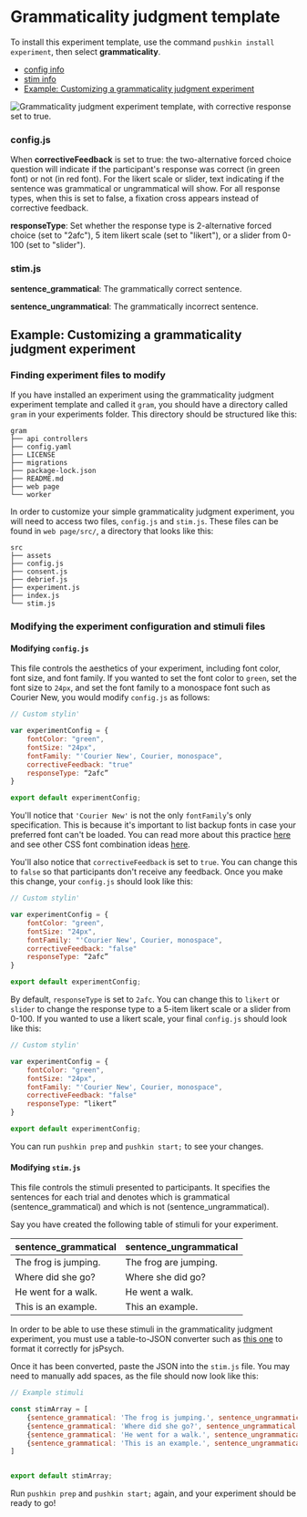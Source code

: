 # Grammaticality judgment template

To install this experiment template, use the command `pushkin install experiment`, then select **grammaticality**.

* [config info](grammaticality-judgment-template.md#config-js)
* [stim info](grammaticality-judgment-template.md#stim-js)
* [Example: Customizing a grammaticality judgment experiment](grammaticality-judgment-template.md#example-customizing-a-grammaticality-judgment-experiment)

![Grammaticality judgment experiment template, with corrective response set to true.](../../.gitbook/assets/ezgif.com-video-to-gif-8-.gif)

### config.js

When **correctiveFeedback** is set to true: the two-alternative forced choice question will indicate if the participant's response was correct \(in green font\) or not \(in red font\). For the likert scale or slider, text indicating if the sentence was grammatical or ungrammatical will show. For all response types, when this is set to false, a fixation cross appears instead of corrective feedback.

**responseType**: Set whether the response type is 2-alternative forced choice \(set to "2afc"\), 5 item likert scale \(set to "likert"\), or a slider from 0-100 \(set to "slider"\).

### stim.js

**sentence\_grammatical**: The grammatically correct sentence.

**sentence\_ungrammatical**: The grammatically incorrect sentence.

## Example: Customizing a grammaticality judgment experiment

### Finding experiment files to modify

If you have installed an experiment using the grammaticality judgment experiment template and called it `gram`, you should have a directory called `gram` in your experiments folder. This directory should be structured like this:

```example
gram
├── api controllers
├── config.yaml
├── LICENSE
├── migrations
├── package-lock.json
├── README.md
├── web page
└── worker
```
In order to customize your simple grammaticality judgment experiment, you will need to access two files, `config.js` and `stim.js`. These files can be found in `web page/src/`, a directory that looks like this:

```example
src
├── assets
├── config.js
├── consent.js
├── debrief.js
├── experiment.js
├── index.js
└── stim.js
```

### Modifying the experiment configuration and stimuli files

#### Modifying `config.js`

This file controls the aesthetics of your experiment, including font color, font size, and font family. If you wanted to set the font color to `green`, set the font size to `24px`, and set the font family to a monospace font such as Courier New, you would modify `config.js` as follows:

```javascript
// Custom stylin'

var experimentConfig = {
    fontColor: "green",
    fontSize: "24px",
    fontFamily: "'Courier New', Courier, monospace",
    correctiveFeedback: "true"
    responseType: “2afc”
}

export default experimentConfig;
```

You'll notice that `'Courier New'` is not the only `fontFamily`'s only specification. This is because it's important to list backup fonts in case your preferred font can't be loaded. You can read more about this practice [here](https://discuss.codecademy.com/t/how-many-fallback-fonts-should-i-have/363586) and see other CSS font combination ideas [here](https://www.w3schools.com/cssref/css_websafe_fonts.asp). 

You'll also notice that `correctiveFeedback` is set to `true`. You can change this to `false` so that participants don't receive any feedback. Once you make this change, your `config.js` should look like this:

```javascript
// Custom stylin'

var experimentConfig = {
    fontColor: "green",
    fontSize: "24px",
    fontFamily: "'Courier New', Courier, monospace",
    correctiveFeedback: "false"
    responseType: “2afc”
}

export default experimentConfig;
```

By default, `responseType` is set to `2afc`. You can change this to `likert` or `slider` to change the response type to a 5-item likert scale or a slider from 0-100. If you wanted to use a likert scale, your final `config.js` should look like this:

```javascript
// Custom stylin'

var experimentConfig = {
    fontColor: "green",
    fontSize: "24px",
    fontFamily: "'Courier New', Courier, monospace",
    correctiveFeedback: "false"
    responseType: “likert”
}

export default experimentConfig;
```

You can run `pushkin prep` and `pushkin start;` to see your changes. 


#### Modifying `stim.js`

This file controls the stimuli presented to participants. It specifies the sentences for each trial and denotes which is grammatical (sentence_grammatical) and which is not (sentence_ungrammatical). 

Say you have created the following table of stimuli for your experiment.

| sentence\_grammatical | sentence\_ungrammatical |
|-----------------------|-------------------------|
| The frog is jumping\. | The frog are jumping\.  |
| Where did she go?     | Where she did go?       |
| He went for a walk\.  | He went a walk\.        |
| This is an example\.  | This an example\.       |


In order to be able to use these stimuli in the grammaticality judgment experiment, you must use a table-to-JSON converter such as [this one](https://tableconvert.com/) to format it correctly for jsPsych. 

Once it has been converted, paste the JSON into the `stim.js` file. You may need to manually add spaces, as the file should now look like this:

```javascript
// Example stimuli

const stimArray = [
    {sentence_grammatical: 'The frog is jumping.', sentence_ungrammatical: 'The frog are jumping.'},
    {sentence_grammatical: 'Where did she go?', sentence_ungrammatical: 'Where she did go?'},
    {sentence_grammatical: 'He went for a walk.', sentence_ungrammatical: 'He went a walk.'},
    {sentence_grammatical: 'This is an example.', sentence_ungrammatical: 'This an example.'}
]


export default stimArray;
```

Run `pushkin prep` and `pushkin start;` again, and your experiment should be ready to go!

